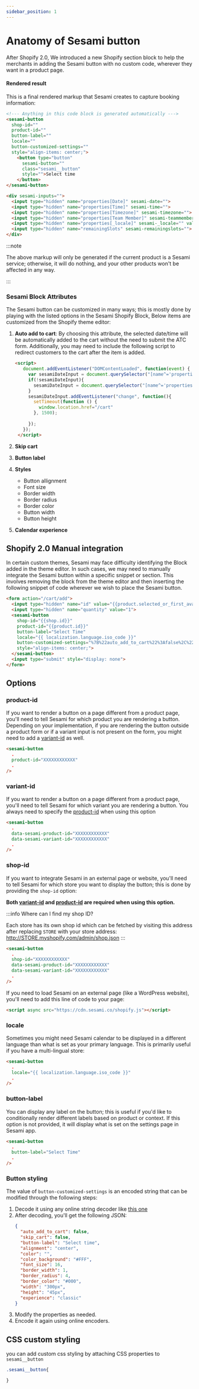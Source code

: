 ```yaml
---
sidebar_position: 1
---
```


# Anatomy of Sesami button

After Shopify 2.0, We introduced a new Shopify section block to help the merchants in adding the Sesami button with no custom code, wherever they want in a product page.

<!-- ![Alt text](../../../static/img/tutorial/sesamiButtonBlock.png) -->

#### Rendered result
This is a final rendered markup that Sesami creates to capture booking information:

```html
<!--- Anything in this code block is generated automatically --->
<sesami-button 
  shop-id="" 
  product-id="" 
  button-label="" 
  locale="" 
  button-customized-settings="" 
  style="align-items: center;">
    <button type="button" 
      sesami-button="" 
      class="sesami__button" 
      style="">Select time
    </button>
</sesami-button>

<div sesami-inputs="">
  <input type="hidden" name="properties[Date]" sesami-date="">
  <input type="hidden" name="properties[Time]" sesami-time="">
  <input type="hidden" name="properties[Timezone]" sesami-timezone="">
  <input type="hidden" name="properties[Team Member]" sesami-teammember="">
  <input type="hidden" name="properties[_locale]" sesami-_locale="" value="en">
  <input type="hidden" name="remainingSlots" sesami-remainingslots="">
</div>
```

:::note

The above markup will only be generated if the current product is a Sesami service; otherwise, it will do nothing, and your other products won't be affected in any way.

:::

### Sesami Block Attributes

The Sesami button can be customized in many ways; this is mostly done by playing with the listed options in the Sesami Shopify Block, Below items are customized from the Shopify theme editor:

  1. **Auto add to cart**: By choosing this attribute, the selected date/time will be automatically added to the cart without the need to submit the ATC form. Additionally, you may need to include the following script to redirect customers to the cart after the item is added.
  
     ```html title="main-product.liquid"
     <script>
        document.addEventListener("DOMContentLoaded", function(event) {
          var sesamiDateInput = document.querySelector("[name^='properties[date]']");
          if(!sesamiDateInput){
            sesamiDateInput = document.querySelector("[name^='properties[Date]']");
          }
          sesamiDateInput.addEventListener("change", function(){
            setTimeout(function () {
              window.location.href="/cart"
            }, 1500);
              
          });
        });
      </script>
     ```
  2. **Skip cart**
  3. **Button label**
  4. **Styles**
     *  Button allignment
     *  Font size
     *  Border width
     *  Border radius
     *  Border color
     *  Button width
     *  Button height
  5. **Calendar experience**

## Shopify 2.0 Manual integration

In certain custom themes, Sesami may face difficulty identifying the Block added in the theme editor. In such cases, we may need to manually integrate the Sesami button within a specific snippet or section. This involves removing the block from the theme editor and then inserting the following snippet of code wherever we wish to place the Sesami button.

```html title="main-product.title"
<form action="/cart/add">
  <input type="hidden" name="id" value="{{product.selected_or_first_available_variant.id}}">
  <input type="hidden" name="quantity" value="1">
  <sesami-button 
    shop-id="{{shop.id}}" 
    product-id="{{product.id}}"
    button-label="Select Time"
    locale="{{ localization.language.iso_code }}"
    button-customized-settings="%7B%22auto_add_to_cart%22%3Afalse%2C%22skip_cart%22%3Afalse%2C%22button-label%22%3A%22Select time%22%2C%22alignment%22%3A%22center%22%2C%22color%22%3A%22%22%2C%22color_background%22%3A%22%23FFF%22%2C%22font_size%22%3A16%2C%22border_width%22%3A1%2C%22border_radius%22%3A4%2C%22border_color%22%3A%22%23000%22%2C%22width%22%3A%22300px%22%2C%22height%22%3A%2245px%22%2C%22experience%22%3A%22classic%22%7D" 
    style="align-items: center;">
  </sesami-button>
  <input type="submit" style="display: none">
</form>
```

## Options

### product-id
If you want to render a button on a page different from a product page, you'll need to tell Sesami for which product you are rendering a button. Depending on your implementation, if you are rendering the button outside a product form or if a variant input is not present on the form, you might need to add a [variant-id](#variant-id) as well.

```html {3}
<sesami-button
  .
  product-id="XXXXXXXXXXXX"
  .
/>
```

### variant-id
If you want to render a button on a page different from a product page, you'll need to tell Sesami for which variant you are rendering a button. You always need to specify the [product-id](#product-id) when using this option

```html {3}
<sesami-button
  .
  data-sesami-product-id="XXXXXXXXXXXX"
  data-sesami-variant-id="XXXXXXXXXXXX"
  .
/>
```

### shop-id
If you want to integrate Sesami in an external page or website, you'll need to tell Sesami for which store you want to display the button; this is done by providing the `shop-id` option:

**Both [variant-id](#variant-id) and [product-id](#product-id) are required when using this option.**

:::info Where can I find my shop ID?

Each store has its own shop id which can be fetched by visiting this address after replacing `STORE` with your store address: http://STORE.myshopify.com/admin/shop.json
:::

```html {3}
<sesami-button
  .
  shop-id="XXXXXXXXXXXX"
  data-sesami-product-id="XXXXXXXXXXXX"
  data-sesami-variant-id="XXXXXXXXXXXX"
  .
/>
```

If you need to load Sesami on an external page (like a WordPress website), you'll need to add this line of code to your page:

```html
<script async src="https://cdn.sesami.co/shopify.js"></script>
```

### locale
Sometimes you might need Sesami calendar to be displayed in a different language than what is set as your primary language. This is primarily useful if you have a multi-lingual store:

```html {3}
<sesami-button
  .
  locale="{{ localization.language.iso_code }}"
  .
/>
```

### button-label
You can display any label on the button; this is useful if you'd like to conditionally render different labels based on product or context. If this option is not provided, it will display what is set on the settings page in Sesami app.

```html {3}
<sesami-button
  .
  button-label="Select Time"
  .
/>
```

### Button styling
The value of `button-customized-settings` is an encoded string that can be modified through the following steps:

1. Decode it using any online string decoder like [this one](https://dencode.com/en/string)
2. After decoding, you'll get the following JSON:
    ```json
    {
      "auto_add_to_cart": false,
      "skip_cart": false,
      "button-label": "Select time",
      "alignment": "center",
      "color": "",
      "color_background": "#FFF",
      "font_size": 16,
      "border_width": 1,
      "border_radius": 4,
      "border_color": "#000",
      "width": "300px",
      "height": "45px",
      "experience": "classic"
    }
    ```
3. Modify the properties as needed.
4. Encode it again using online encoders.

## CSS custom styling
you can add custom css styling by attaching CSS properties to `sesami__button`

```css
.sesami__button{

}
```

